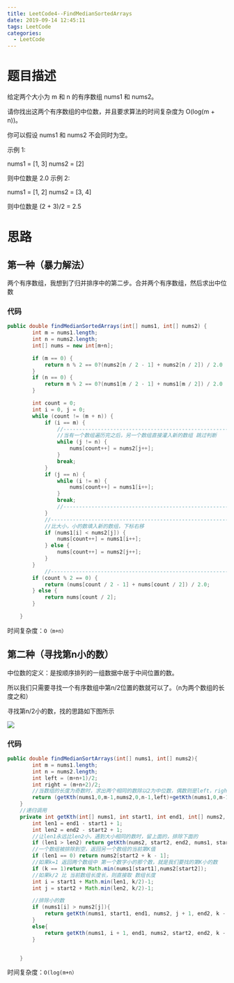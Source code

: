 ```yaml
---
title: LeetCode4--FindMedianSortedArrays
date: 2019-09-14 12:45:11
tags: LeetCode
categories:
  - LeetCode
---
```


# 题目描述

给定两个大小为 m 和 n 的有序数组 nums1 和 nums2。

请你找出这两个有序数组的中位数，并且要求算法的时间复杂度为 O(log(m + n))。

你可以假设 nums1 和 nums2 不会同时为空。

示例 1:

nums1 = [1, 3]
nums2 = [2]

则中位数是 2.0
示例 2:

nums1 = [1, 2]
nums2 = [3, 4]

则中位数是 (2 + 3)/2 = 2.5

<!--more-->



# 思路

## 第一种（暴力解法）

两个有序数组，我想到了归并排序中的第二步。合并两个有序数组，然后求出中位数

### 代码

```java
public double findMedianSortedArrays(int[] nums1, int[] nums2) {
        int m = nums1.length;
        int n = nums2.length;
        int[] nums = new int[m+n];

        if (m == 0) {
            return n % 2 == 0?(nums2[n / 2 - 1] + nums2[n / 2]) / 2.0 : nums2[n / 2];
        }
        if (n == 0) {
            return m % 2 == 0?(nums1[m / 2 - 1] + nums1[m / 2]) / 2.0 : nums1[m / 2];
        }

        int count = 0;
        int i = 0, j = 0;
        while (count != (m + n)) {
            if (i == m) {
                //--------------------------------------------------------
                //当有一个数组遍历完之后，另一个数组直接灌入新的数组 跳过判断
                while (j != n) {
                    nums[count++] = nums2[j++];
                }
                break;
            }
            if (j == n) {
                while (i != m) {
                    nums[count++] = nums1[i++];
                }
                break;
                //---------------------------------------------------------
            }
            //-------------------------------------------------------------
            //比大小，小的数填入新的数组，下标右移
            if (nums1[i] < nums2[j]) {
                nums[count++] = nums1[i++];
            } else {
                nums[count++] = nums2[j++];
            }
        }
            //--------------------------------------------------------------
        if (count % 2 == 0) {
            return (nums[count / 2 - 1] + nums[count / 2]) / 2.0;
        } else {
            return nums[count / 2];
        }

    }
```

时间复杂度：`O（m+n）`

## 第二种（寻找第n小的数）

中位数的定义：是按顺序排列的一组数据中居于中间位置的数。

所以我们只需要寻找一个有序数组中第n/2位置的数就可以了。（n为两个数组的长度之和）

寻找第n/2小的数，找的思路如下图所示

![](./images/findSmall.gif)

### 代码

```java
public double findMedianSortArrays(int[] nums1, int[] nums2){
        int m = nums1.length;
        int n = nums2.length;
        int left = (m+n+1)/2;
        int right = (m+n+2)/2;
        //当数组的长度为奇数时，求出两个相同的数除以2为中位数，偶数则是left，right位置的数相加除以2
        return (getKth(nums1,0,m-1,nums2,0,n-1,left)+getKth(nums1,0,m-1,nums2,0,n-1,right))*0.5;
    }
	//递归调用
    private int getKth(int[] nums1, int start1, int end1, int[] nums2, int start2, int end2, int k){
        int len1 = end1 - start1 + 1;
        int len2 = end2 - start2 + 1;
        //让len1永远比len2小，遇到大小相同的数时，留上面的，排除下面的
        if (len1 > len2) return getKth(nums2, start2, end2, nums1, start1, end1, k);
        //一个数组被排除到空，返回另一个数组的当前第K值
        if (len1 == 0) return nums2[start2 + k - 1];
        //如果k=1 返回两个数组中 第一个数字小的那个数，就是我们要找的第K小的数
        if (k == 1)return Math.min(nums1[start1],nums2[start2]);
        //如果k/2 比 当前数组长度长，则直接取 数组长度
        int i = start1 + Math.min(len1, k/2)-1;
        int j = start2 + Math.min(len2, k/2)-1;

        //排除小的数
        if (nums1[i] > nums2[j]){
            return getKth(nums1, start1, end1, nums2, j + 1, end2, k - (j - start2 + 1));
        }
        else{
            return getKth(nums1, i + 1, end1, nums2, start2, end2, k - (i - start1 + 1));
        }


    }
```

时间复杂度：`O(log(m+n）`

